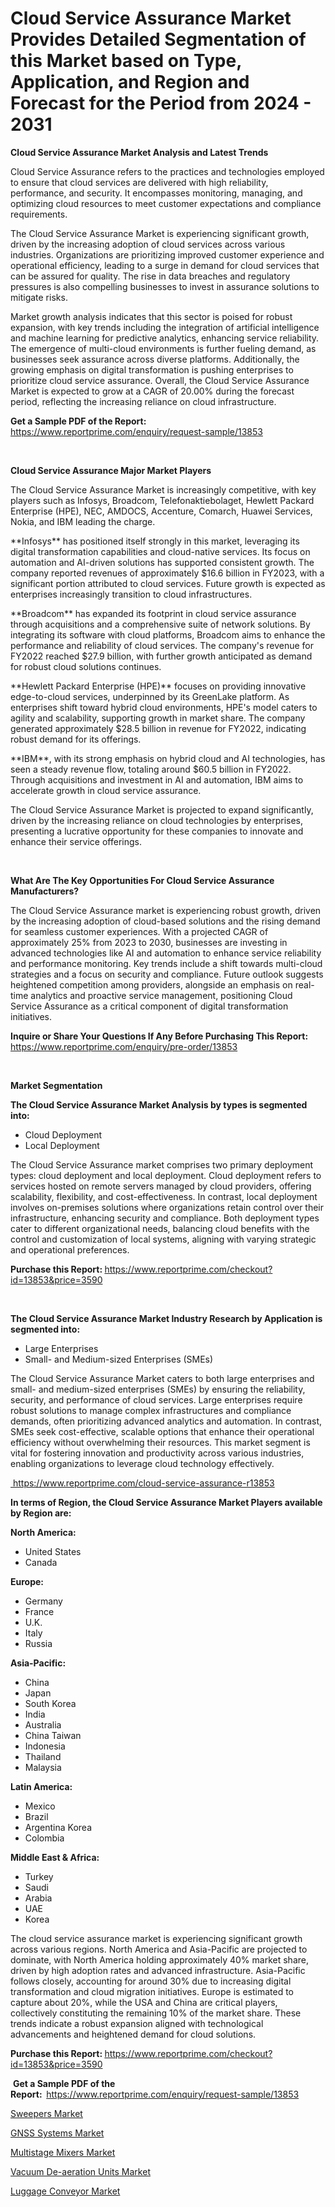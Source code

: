 <p><h1>Cloud Service Assurance Market Provides Detailed Segmentation of this Market based on Type, Application, and Region and Forecast for the Period from 2024 - 2031</h1></p><p><strong>Cloud Service Assurance Market Analysis and Latest Trends</strong></p>
<p><p>Cloud Service Assurance refers to the practices and technologies employed to ensure that cloud services are delivered with high reliability, performance, and security. It encompasses monitoring, managing, and optimizing cloud resources to meet customer expectations and compliance requirements. </p><p>The Cloud Service Assurance Market is experiencing significant growth, driven by the increasing adoption of cloud services across various industries. Organizations are prioritizing improved customer experience and operational efficiency, leading to a surge in demand for cloud services that can be assured for quality. The rise in data breaches and regulatory pressures is also compelling businesses to invest in assurance solutions to mitigate risks.</p><p>Market growth analysis indicates that this sector is poised for robust expansion, with key trends including the integration of artificial intelligence and machine learning for predictive analytics, enhancing service reliability. The emergence of multi-cloud environments is further fueling demand, as businesses seek assurance across diverse platforms. Additionally, the growing emphasis on digital transformation is pushing enterprises to prioritize cloud service assurance. Overall, the Cloud Service Assurance Market is expected to grow at a CAGR of 20.00% during the forecast period, reflecting the increasing reliance on cloud infrastructure.</p></p>
<p><strong>Get a Sample PDF of the Report:&nbsp;</strong> <a href="https://www.reportprime.com/enquiry/request-sample/13853?utm_campaign=1117&utm_medium=2&utm_source=Github&utm_content=ia&utm_term=28102024&utm_id=cloud-service-assurance">https://www.reportprime.com/enquiry/request-sample/13853</a></p>
<p>&nbsp;</p>
<p><strong>Cloud Service Assurance Major Market Players</strong></p>
<p><p>The Cloud Service Assurance Market is increasingly competitive, with key players such as Infosys, Broadcom, Telefonaktiebolaget, Hewlett Packard Enterprise (HPE), NEC, AMDOCS, Accenture, Comarch, Huawei Services, Nokia, and IBM leading the charge.</p><p>**Infosys** has positioned itself strongly in this market, leveraging its digital transformation capabilities and cloud-native services. Its focus on automation and AI-driven solutions has supported consistent growth. The company reported revenues of approximately $16.6 billion in FY2023, with a significant portion attributed to cloud services. Future growth is expected as enterprises increasingly transition to cloud infrastructures.</p><p>**Broadcom** has expanded its footprint in cloud service assurance through acquisitions and a comprehensive suite of network solutions. By integrating its software with cloud platforms, Broadcom aims to enhance the performance and reliability of cloud services. The company's revenue for FY2022 reached $27.9 billion, with further growth anticipated as demand for robust cloud solutions continues.</p><p>**Hewlett Packard Enterprise (HPE)** focuses on providing innovative edge-to-cloud services, underpinned by its GreenLake platform. As enterprises shift toward hybrid cloud environments, HPE's model caters to agility and scalability, supporting growth in market share. The company generated approximately $28.5 billion in revenue for FY2022, indicating robust demand for its offerings.</p><p>**IBM**, with its strong emphasis on hybrid cloud and AI technologies, has seen a steady revenue flow, totaling around $60.5 billion in FY2022. Through acquisitions and investment in AI and automation, IBM aims to accelerate growth in cloud service assurance.</p><p>The Cloud Service Assurance Market is projected to expand significantly, driven by the increasing reliance on cloud technologies by enterprises, presenting a lucrative opportunity for these companies to innovate and enhance their service offerings.</p></p>
<p>&nbsp;</p>
<p><strong>What Are The Key Opportunities For Cloud Service Assurance Manufacturers?</strong></p>
<p><p>The Cloud Service Assurance market is experiencing robust growth, driven by the increasing adoption of cloud-based solutions and the rising demand for seamless customer experiences. With a projected CAGR of approximately 25% from 2023 to 2030, businesses are investing in advanced technologies like AI and automation to enhance service reliability and performance monitoring. Key trends include a shift towards multi-cloud strategies and a focus on security and compliance. Future outlook suggests heightened competition among providers, alongside an emphasis on real-time analytics and proactive service management, positioning Cloud Service Assurance as a critical component of digital transformation initiatives.</p></p>
<p><strong>Inquire or Share Your Questions If Any Before Purchasing This Report:</strong> <a href="https://www.reportprime.com/enquiry/pre-order/13853?utm_campaign=1117&utm_medium=2&utm_source=Github&utm_content=ia&utm_term=28102024&utm_id=cloud-service-assurance">https://www.reportprime.com/enquiry/pre-order/13853</a></p>
<p>&nbsp;</p>
<p><strong>Market Segmentation</strong></p>
<p><strong>The Cloud Service Assurance Market Analysis by types is segmented into:</strong></p>
<p><ul><li>Cloud Deployment</li><li>Local Deployment</li></ul></p>
<p><p>The Cloud Service Assurance market comprises two primary deployment types: cloud deployment and local deployment. Cloud deployment refers to services hosted on remote servers managed by cloud providers, offering scalability, flexibility, and cost-effectiveness. In contrast, local deployment involves on-premises solutions where organizations retain control over their infrastructure, enhancing security and compliance. Both deployment types cater to different organizational needs, balancing cloud benefits with the control and customization of local systems, aligning with varying strategic and operational preferences.</p></p>
<p><strong>Purchase this Report:&nbsp;</strong><a href="https://www.reportprime.com/checkout?id=13853&price=3590&utm_campaign=1117&utm_medium=2&utm_source=Github&utm_content=ia&utm_term=28102024&utm_id=cloud-service-assurance">https://www.reportprime.com/checkout?id=13853&price=3590</a></p>
<p>&nbsp;</p>
<p><strong>The Cloud Service Assurance Market Industry Research by Application is segmented into:</strong></p>
<p><ul><li>Large Enterprises</li><li>Small- and Medium-sized Enterprises (SMEs)</li></ul></p>
<p><p>The Cloud Service Assurance Market caters to both large enterprises and small- and medium-sized enterprises (SMEs) by ensuring the reliability, security, and performance of cloud services. Large enterprises require robust solutions to manage complex infrastructures and compliance demands, often prioritizing advanced analytics and automation. In contrast, SMEs seek cost-effective, scalable options that enhance their operational efficiency without overwhelming their resources. This market segment is vital for fostering innovation and productivity across various industries, enabling organizations to leverage cloud technology effectively.</p></p>
<p><a href="https://www.reportprime.com/cloud-service-assurance-r13853?utm_campaign=1117&utm_medium=2&utm_source=Github&utm_content=ia&utm_term=28102024&utm_id=cloud-service-assurance">&nbsp;https://www.reportprime.com/cloud-service-assurance-r13853</a></p>
<p><strong>In terms of Region, the Cloud Service Assurance Market Players available by Region are:</strong></p>
<p>
    <p> <strong> North America: </strong>
        <ul>
            <li>United States</li>
            <li>Canada</li>
        </ul>
        </p> 
    <p> <strong> Europe: </strong>
        <ul>
            <li>Germany</li>
            <li>France</li>
            <li>U.K.</li>
            <li>Italy</li>
            <li>Russia</li>
        </ul>
        </p> 
    <p> <strong> Asia-Pacific: </strong>
        <ul>
            <li>China</li>
            <li>Japan</li>
            <li>South Korea</li>
            <li>India</li>
            <li>Australia</li>
            <li>China Taiwan</li>
            <li>Indonesia</li>
            <li>Thailand</li>
            <li>Malaysia</li>
        </ul>
        </p> 
    <p> <strong> Latin America: </strong>
        <ul>
            <li>Mexico</li>
            <li>Brazil</li>
            <li>Argentina Korea</li>
            <li>Colombia</li>
        </ul>
        </p> 
    <p> <strong> Middle East & Africa: </strong>
        <ul>
            <li>Turkey</li>
            <li>Saudi</li>
            <li>Arabia</li>
            <li>UAE</li>
            <li>Korea</li>
        </ul>
    </p>
    </p>
<p><p>The cloud service assurance market is experiencing significant growth across various regions. North America and Asia-Pacific are projected to dominate, with North America holding approximately 40% market share, driven by high adoption rates and advanced infrastructure. Asia-Pacific follows closely, accounting for around 30% due to increasing digital transformation and cloud migration initiatives. Europe is estimated to capture about 20%, while the USA and China are critical players, collectively constituting the remaining 10% of the market share. These trends indicate a robust expansion aligned with technological advancements and heightened demand for cloud solutions.</p></p>
<p><strong>Purchase this Report: </strong><a href="https://www.reportprime.com/checkout?id=13853&price=3590&utm_campaign=1117&utm_medium=2&utm_source=Github&utm_content=ia&utm_term=28102024&utm_id=cloud-service-assurance">https://www.reportprime.com/checkout?id=13853&price=3590</a></p>
<p>&nbsp;<strong>Get a Sample PDF of the Report:&nbsp;&nbsp;</strong><a href="https://www.reportprime.com/enquiry/request-sample/13853?utm_campaign=1117&utm_medium=2&utm_source=Github&utm_content=ia&utm_term=28102024&utm_id=cloud-service-assurance">https://www.reportprime.com/enquiry/request-sample/13853</a></p>
<p><strong></strong></p>
<p><p><a href="https://www.linkedin.com/pulse/sweepers-market-dynamics-application-types-emerging-trends-future-qsj3e?utm_campaign=1117&utm_medium=2&utm_source=Github&utm_content=ia&utm_term=28102024&utm_id=cloud-service-assurance">Sweepers Market</a></p><p><a href="https://www.linkedin.com/pulse/analyzing-gnss-systems-market-dynamics-growth-drivers-forecasted-4vfwf?utm_campaign=1117&utm_medium=2&utm_source=Github&utm_content=ia&utm_term=28102024&utm_id=cloud-service-assurance">GNSS Systems Market</a></p><p><a href="https://issuu.com/reportprime-2/docs/multistage-mixers-market-size-2030._a84b3c0d21e8f4?utm_campaign=1117&utm_medium=2&utm_source=Github&utm_content=ia&utm_term=28102024&utm_id=cloud-service-assurance">Multistage Mixers Market</a></p><p><a href="https://issuu.com/reportprime-2/docs/vacuum-de-aeration-units-market-siz_2793a810e31a8c?utm_campaign=1117&utm_medium=2&utm_source=Github&utm_content=ia&utm_term=28102024&utm_id=cloud-service-assurance">Vacuum De-aeration Units Market</a></p><p><a href="https://www.linkedin.com/pulse/competitive-intelligence-luggage-conveyor-market-key-players-kvj9f?utm_campaign=1117&utm_medium=2&utm_source=Github&utm_content=ia&utm_term=28102024&utm_id=cloud-service-assurance">Luggage Conveyor Market</a></p></p>
